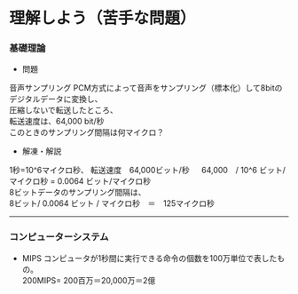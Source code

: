 # 理解しよう（苦手な問題）

### 基礎理論
- 問題

音声サンプリング
PCM方式によって音声をサンプリング（標本化）して8bitのデジタルデータに変換し、  
圧縮しないで転送したところ、  
転送速度は、64,000 bit/秒  
このときのサンプリング間隔は何マイクロ？  

- 解凍・解説

1秒=10^6マイクロ秒、
  転送速度　64,000ビット/秒  　
  64,000　/ 10^6 ビット/マイクロ秒 = 0.0064 ビット/マイクロ秒  
8ビットデータのサンプリング間隔は、  
 8ビット/ 0.0064 ビット / マイクロ秒　＝　125マイクロ秒  
  
---

### コンピューターシステム
- MIPS
コンピュータが1秒間に実行できる命令の個数を100万単位で表したもの。  
200MIPS= 200百万＝20,000万＝2億  
